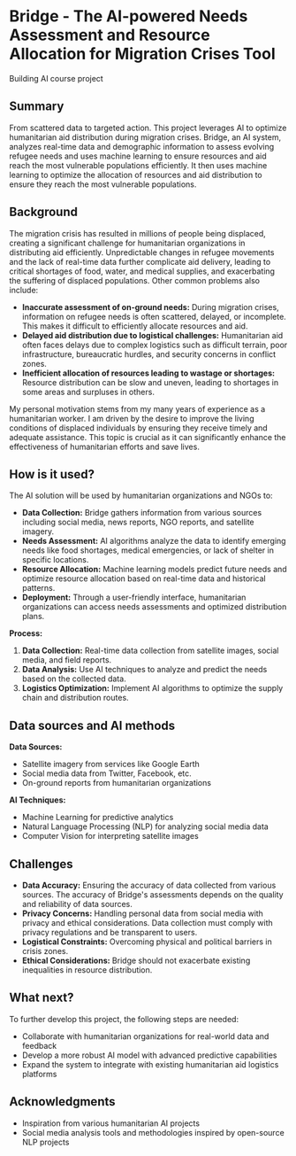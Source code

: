 # Bridge - The AI-powered Needs Assessment and Resource Allocation for Migration Crises Tool

Building AI course project

## Summary

From scattered data to targeted action. This project leverages AI to optimize humanitarian aid distribution during migration crises. Bridge, an AI system, analyzes real-time data and demographic information to assess evolving refugee needs and uses machine learning to ensure resources and aid reach the most vulnerable populations efficiently. It then uses machine learning to optimize the allocation of resources and aid distribution to ensure they reach the most vulnerable populations.

## Background

The migration crisis has resulted in millions of people being displaced, creating a significant challenge for humanitarian organizations in distributing aid efficiently. Unpredictable changes in refugee movements and the lack of real-time data further complicate aid delivery, leading to critical shortages of food, water, and medical supplies, and exacerbating the suffering of displaced populations. Other common problems also include:
* **Inaccurate assessment of on-ground needs:** During migration crises, information on refugee needs is often scattered, delayed, or incomplete. This makes it difficult to efficiently allocate resources and aid.
* **Delayed aid distribution due to logistical challenges:** Humanitarian aid often faces delays due to complex logistics such as difficult terrain, poor infrastructure, bureaucratic hurdles, and security concerns in conflict zones. 
* **Inefficient allocation of resources leading to wastage or shortages:** Resource distribution can be slow and uneven, leading to shortages in some areas and surpluses in others.

My personal motivation stems from my many years of experience as a humanitarian worker. I am driven by the desire to improve the living conditions of displaced individuals by ensuring they receive timely and adequate assistance. This topic is crucial as it can significantly enhance the effectiveness of humanitarian efforts and save lives.

## How is it used?

The AI solution will be used by humanitarian organizations and NGOs to:
* **Data Collection:** Bridge gathers information from various sources including social media, news reports, NGO reports, and satellite imagery.
* **Needs Assessment:** AI algorithms analyze the data to identify emerging needs like food shortages, medical emergencies, or lack of shelter in specific locations.
* **Resource Allocation:** Machine learning models predict future needs and optimize resource allocation based on real-time data and historical patterns.
* **Deployment:** Through a user-friendly interface, humanitarian organizations can access needs assessments and optimized distribution plans.

**Process:**
1. **Data Collection:** Real-time data collection from satellite images, social media, and field reports.
2. **Data Analysis:** Use AI techniques to analyze and predict the needs based on the collected data.
3. **Logistics Optimization:** Implement AI algorithms to optimize the supply chain and distribution routes.

## Data sources and AI methods

**Data Sources:**
* Satellite imagery from services like Google Earth
* Social media data from Twitter, Facebook, etc.
* On-ground reports from humanitarian organizations

**AI Techniques:**
* Machine Learning for predictive analytics
* Natural Language Processing (NLP) for analyzing social media data
* Computer Vision for interpreting satellite images

## Challenges

* **Data Accuracy:** Ensuring the accuracy of data collected from various sources. The accuracy of Bridge's assessments depends on the quality and reliability of data sources.
* **Privacy Concerns:** Handling personal data from social media with privacy and ethical considerations. Data collection must comply with privacy regulations and be transparent to users.
* **Logistical Constraints:** Overcoming physical and political barriers in crisis zones.
* **Ethical Considerations:** Bridge should not exacerbate existing inequalities in resource distribution.

## What next?

To further develop this project, the following steps are needed:
* Collaborate with humanitarian organizations for real-world data and feedback
* Develop a more robust AI model with advanced predictive capabilities
* Expand the system to integrate with existing humanitarian aid logistics platforms

## Acknowledgments

* Inspiration from various humanitarian AI projects
* Social media analysis tools and methodologies inspired by open-source NLP projects

